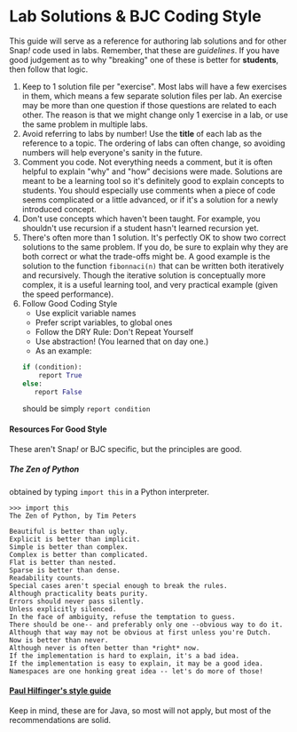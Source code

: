 # Lab Solutions & BJC Coding Style

This guide will serve as a reference for authoring lab solutions and for other Snap<i>!</i> code used in labs. Remember, that these are _guidelines_. If you have good judgement as to why "breaking" one of these is better for __students__, then follow that logic.

1. Keep to 1 solution file per "exercise".
    Most labs will have a few exercises in them, which means a few separate solution files per lab. An exercise may be more than one question if those questions are related to each other. The reason is that we might change only 1 exercise in a lab, or use the same problem in multiple labs.
2. Avoid referring to labs by number!
    Use the __title__ of each lab as the reference to a topic. The ordering of labs can often change, so avoiding numbers will help everyone's sanity in the future.
3. Comment you code.
    Not everything needs a comment, but it is often helpful to explain "why" and "how" decisions were made. Solutions are meant to be a learning tool so it's definitely good to explain concepts to students. You should especially use comments when a piece of code seems complicated or a little advanced, or if it's a solution for a newly introduced concept.
4. Don't use concepts which haven't been taught.
    For example, you shouldn't use recursion if a student hasn't learned recursion yet.
5. There's often more than 1 solution.
    It's perfectly OK to show two correct solutions to the same problem. If you do, be sure to explain why they are both correct or what the trade-offs might be. A good example is the solution to the function `fibonnaci(n)` that can be written both iteratively and recursively. Though the iterative solution is conceptually more complex, it is a useful learning tool, and very practical example (given the speed performance).
6. Follow Good Coding Style
      * Use explicit variable names
      * Prefer script variables, to global ones
      * Follow the DRY Rule: Don't Repeat Yourself
      * Use abstraction! (You learned that on day one.)
      * As an example:
      ```python
      if (condition):
          report True
     else:
         report False
    ```
    should be simply `report condition`
    
#### Resources For Good Style
These aren't Snap<i>!</i> or BJC specific, but the principles are good.
##### _The Zen of Python_
obtained by typing `import this` in a Python interpreter.
```
>>> import this
The Zen of Python, by Tim Peters

Beautiful is better than ugly.
Explicit is better than implicit.
Simple is better than complex.
Complex is better than complicated.
Flat is better than nested.
Sparse is better than dense.
Readability counts.
Special cases aren't special enough to break the rules.
Although practicality beats purity.
Errors should never pass silently.
Unless explicitly silenced.
In the face of ambiguity, refuse the temptation to guess.
There should be one-- and preferably only one --obvious way to do it.
Although that way may not be obvious at first unless you're Dutch.
Now is better than never.
Although never is often better than *right* now.
If the implementation is hard to explain, it's a bad idea.
If the implementation is easy to explain, it may be a good idea.
Namespaces are one honking great idea -- let's do more of those!
```

#### [Paul Hilfinger's style guide](https://inst.eecs.berkeley.edu/~cs61b/fa13/labs/style61b.txt)
Keep in mind, these are for Java, so most will not apply, but most of the recommendations are solid.
